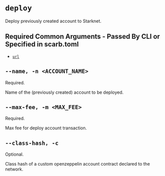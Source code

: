 # `deploy`
Deploy previously created account to Starknet.

## Required Common Arguments - Passed By CLI or Specified in scarb.toml

* [`url`](../common.md#--url--u-rpc_url)

## `--name, -n <ACCOUNT_NAME>`
Required.

Name of the (previously created) account to be deployed.

## `--max-fee, -m <MAX_FEE>`
Required.

Max fee for deploy account transaction.

## `--class-hash, -c`
Optional.

Class hash of a custom openzeppelin account contract declared to the network.
